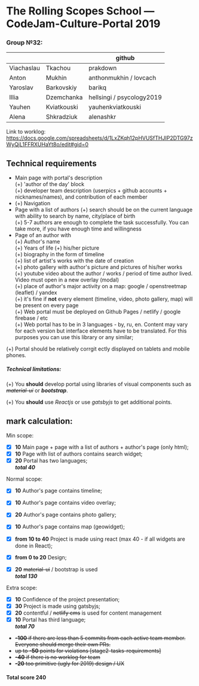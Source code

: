 # The Rolling Scopes School — CodeJam-Culture-Portal 2019
### Group №32:

|                |                               |github                       |
|----------------|-------------------------------|-----------------------------|
|Viachaslau      |Tkachou                        |prakdown                     |
|Anton           |Mukhin                         |anthonmukhin / lovcach       |
|Yaroslav        |Barkovskiy                     |barikq                       |
|Illia           |Dzemchanka                     |hellsingi / psycology2019    |
|Yauhen          |Kviatkouski                    |yauhenkviatkouski            |
|Alena           |Shkradziuk                     |alenashkr                    |

Link to worklog:
https://docs.google.com/spreadsheets/d/1LxZKqh12pHVUSfTHJIP2DTG97zWyQjL1FFRXUHaYt8o/edit#gid=0


## Technical requirements


+   Main page with portal's description  
    (+)   'author of the day' block  
    (+)   developer team description (userpics + github accounts + nicknames/names), and contribution of each member   
+  (+) Navigation  
+   Page with a list of authors
    (+)   search should be on the current language with ability to search by name, city/place of birth  
    (+)   5-7 authors are enough to complete the task successfully. You can take more, if you have enough time and willingness  
+  Page of an author with  
    (+)   Author's name  
    (+)   Years of life 
    (+)   his/her picture  
    (+)   biography in the form of timeline   
    (+)   list of artist's works with the date of creation  
    (+)   photo gallery with author's picture and pictures of his/her works  
    (+)   youtube video about the author / works / period of time author lived. Video must open in a new overlay (modal)  
    (+)   place of author's major activity on a map: google / openstreetmap (leaflet) / yandex  
    (+)   it's fine if  **not**  every element (timeline, video, photo gallery, map) will be present on every page  
(+)   Web portal must be deployed on Github Pages / netlify / google firebase / etc  
(+)   Web portal has to be in 3 languages - by, ru, en. Content may vary for each version but interface elements have to be translated. For this purposes you can use this library  or any similar;

(+) Portal should be relatively corrgit ectly displayed on tablets and mobile phones.

##### Technical limitations:

(+) You  **should**  develop portal using libraries of visual components such as  ~~*material-ui*~~  or  ***bootstrap***.

(+) You  **should**  use  _Reactjs_  or use  _gatsbyjs_  to get additional points.


## mark calculation:

Min scope:
- [x]   **10**  Main page + page with a list of authors + author's page (only html);
- [x]  **10**  Page with list of authors contains search widget;
- [x]  **20**  Portal has two languages;  
***total 40***

Normal scope:
- [x]  **10**  Author's page contains timeline;  
- [x]  **10**  Author's page contains video overlay;  
- [x]  **20**  Author's page contains photo gallery;  
- [x]  **10**  Author's page contains map (geowidget);  
- [x]  **from 10 to 40**  Project is made using react (max 40 - if all widgets are done in React);  
- [x]  **from 0 to 20**  Design;  
- [x]  **20**  ~~material-ui~~ / bootstrap is used    
***total 130***


Extra scope:
- [x]  **10**  Confidence of the project presentation;
- [x]  **30**  Project is made using gatsbyjs;
- [x]  **20**  contentful / ~~netlify cms~~ is used for content management
- [x]  **10**  Portal has third language;  
***total 70***   

-   ~~**-100**  if there are less than 5 commits from each active team member. Everyone should merge their own PRs.~~
-   ~~up to  **-50**  points for violations  [stage2-tasks-requirements]~~
-   ~~**-40**  if there is no worklog for team~~
-   ~~**-20**  too primitive (ugly for 2019) design / UX~~

#### Total score 240
